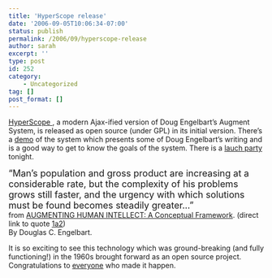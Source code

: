 ```yaml
---
title: 'HyperScope release'
date: '2006-09-05T10:06:34-07:00'
status: publish
permalink: /2006/09/hyperscope-release
author: sarah
excerpt: ''
type: post
id: 252
category:
    - Uncategorized
tag: []
post_format: []
---
```

[HyperScope ](http://www.hyperscope.org), a modern Ajax-ified version of Doug Engelbart’s Augment System, is released as open source (under GPL) in its initial version. There’s a [demo](http://hyperscope.org/hyperscope/src/demos/augmentinghumanintellect.opml) of the system which presents some of Doug Engelbart’s writing and is a good way to get to know the goals of the system. There is a [lauch party](http://blueoxen.net/c/hyperscope/blog/archives/23) tonight.

<font size="+1">“Man’s population and gross product are increasing at a considerable rate, but the complexity of his problems grows still faster, and the urgency with which solutions must be found becomes steadily greater…”</font>  
from [AUGMENTING HUMAN INTELLECT: A Conceptual Framework](http://hyperscope.org/hyperscope/src/demos/augmentinghumanintellect.opml). (direct link to quote [1a2](http://hyperscope.org/hyperscope/src/demos/augmentinghumanintellect.opml#1A2))  
By Douglas C. Engelbart.

It is so exciting to see this technology which was ground-breaking (and fully functioning!) in the 1960s brought forward as an open source project. Congratulations to [everyone](http://hyperscope.org/community/index.html) who made it happen.